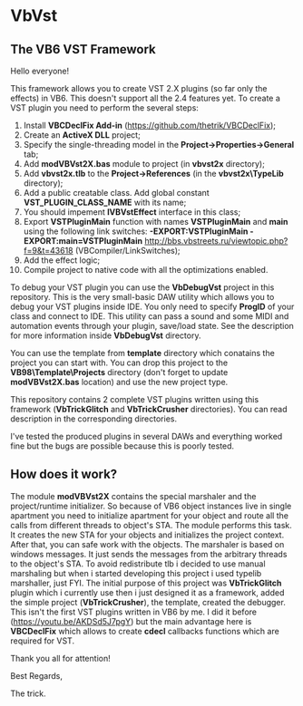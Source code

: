 # VbVst
## The VB6 VST Framework
 
 Hello everyone!
 
 This framework allows you to create VST 2.X plugins (so far only the effects) in VB6. This doesn't support all the 2.4 features yet.
 To create a VST plugin you need to perform the several steps:
 
 1. Install **VBCDeclFix Add-in** (https://github.com/thetrik/VBCDeclFix);
 2. Create an **ActiveX DLL** project;
 3. Specify the single-threading model in the **Project->Properties->General** tab;
 4. Add **modVBVst2X.bas** module to project (in **vbvst2x** directory);
 5. Add **vbvst2x.tlb** to the **Project->References** (in the **vbvst2x\TypeLib** directory);
 6. Add a public creatable class. Add global constant **VST_PLUGIN_CLASS_NAME** with its name;
 7. You should impement **IVBVstEffect** interface in this class;
 8. Export **VSTPluginMain** function with names **VSTPluginMain** and **main** using the following link switches: **-EXPORT:VSTPluginMain -EXPORT:main=VSTPluginMain** http://bbs.vbstreets.ru/viewtopic.php?f=9&t=43618 (VBCompiler/LinkSwitches);
 9. Add the effect logic;
 10. Compile project to native code with all the optimizations enabled.
 
 To debug your VST plugin you can use the **VbDebugVst** project in this repository. This is the very small-basic DAW utility which allows you to debug your VST plugins inside IDE. You only need to specify **ProgID** of your class and connect to IDE. This utility can pass a sound and some MIDI and automation events through your plugin, save/load state. See the description for more information inside **VbDebugVst** directory.
 
 You can use the template from **template** directory which conatains the project you can start with. You can drop this project to the **VB98\Template\Projects** directory (don't forget to update **modVBVst2X.bas** location) and use the new project type.
 
 This repository contains 2 complete VST plugins written using this framework (**VbTrickGlitch** and **VbTrickCrusher** directories). You can read description in the corresponding directories.
 
 I've tested the produced plugins in several DAWs and everything worked fine but the bugs are possible because this is poorly tested.
 
 ## How does it work?
 
 The module **modVBVst2X** contains the special marshaler and the project/runtime initializer. So because of VB6 object instances live in single apartment you need to initialize apartment for your object and route all the calls from different threads to object's STA. The module performs this task. It creates the new STA for your objects and initializes the project context. After that, you can safe work with the objects. The marshaler is based on windows messages. It just sends the messages from the arbitrary threads to the object's STA. To avoid redistribute tlb i decided to use manual marshaling but when i started developing this project i used typelib marshaller, just FYI. The initial purpose of this project was **VbTrickGlitch** plugin which i currently use then i just designed it as a framework, added the simple project (**VbTrickCrusher**), the template, created the debugger. This isn't the first VST plugins written in VB6 by me. I did it before (https://youtu.be/AKDSd5J7pgY) but the main advantage here is **VBCDeclFix** which allows to create **cdecl** callbacks functions which are required for VST. 
 
 Thank you all for attention!
 
 Best Regards,

 The trick.

